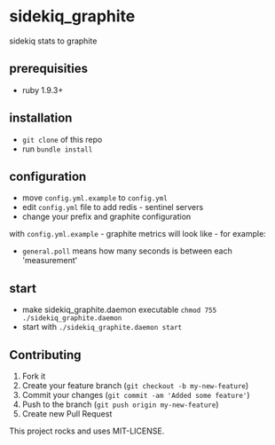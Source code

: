 sidekiq_graphite
==============

sidekiq stats to graphite

## prerequisities
* ruby 1.9.3+

## installation

* `git clone` of this repo
* run `bundle install`

## configuration

* move `config.yml.example` to `config.yml`
* edit `config.yml` file to add redis - sentinel servers
* change your prefix and graphite configuration

with `config.yml.example` - graphite metrics will look like - for example:

* `general.poll` means how many seconds is between each 'measurement'

## start

* make sidekiq_graphite.daemon executable `chmod 755 ./sidekiq_graphite.daemon`
* start with `./sidekiq_graphite.daemon start`

## Contributing

1. Fork it
2. Create your feature branch (`git checkout -b my-new-feature`)
3. Commit your changes (`git commit -am 'Added some feature'`)
4. Push to the branch (`git push origin my-new-feature`)
5. Create new Pull Request

This project rocks and uses MIT-LICENSE.
